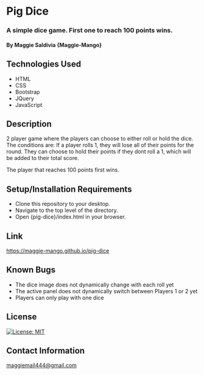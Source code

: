 # Pig Dice

### A simple dice game. First one to reach 100 points wins.

#### By Maggie Saldivia **{Maggie-Mango}**

## Technologies Used
* HTML
* CSS
* Bootstrap
* JQuery
* JavaScript


## Description

2 player game where the players can choose to either roll or hold the dice. The conditions are: If a player rolls 1, they will lose all of their points for the round. They can choose to hold their points if they dont roll a 1, which will be added to their total score.

The player that reaches 100 points first wins.

## Setup/Installation Requirements

* Clone this repository to your desktop.
* Navigate to the top level of the directory.
* Open {pig-dice}/index.html in your browser.

## Link

https://maggie-mango.github.io/pig-dice

## Known Bugs

* The dice image does not dynamically change with each roll yet
* The active panel does not dynamically switch between Players 1 or 2 yet
* Players can only play with one dice 

## License

[![License: MIT](https://img.shields.io/badge/License-MIT-yellow.svg)](https://opensource.org/licenses/MIT)

## Contact Information

maggiemail444@gmail.com
